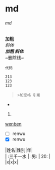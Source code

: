 # md
###### md
**加粗**  
*斜体*  
***加粗 斜体***  
~删除线~

`代码`
```代码块123
213
123
123
```
> `>加空格 引用`
-
1.

[wenben](https://www.bilibili.com/video/BV1hG411p7fX/?spm_id_from=333.337.search-card.all.click&vd_source=f5afc8424c9125b123106facf1ec64f7)

- [ ] renwu
- [x] renwu

|姓名|性别|年|  
| :三千一水 | :男: | 20: |  
|x|x|x|  

